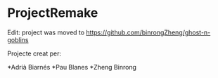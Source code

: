 # ProjectRemake

Edit: project was moved to https://github.com/binrongZheng/ghost-n-goblins

Projecte creat per:

*Adrià Biarnés
*Pau Blanes
*Zheng Binrong

